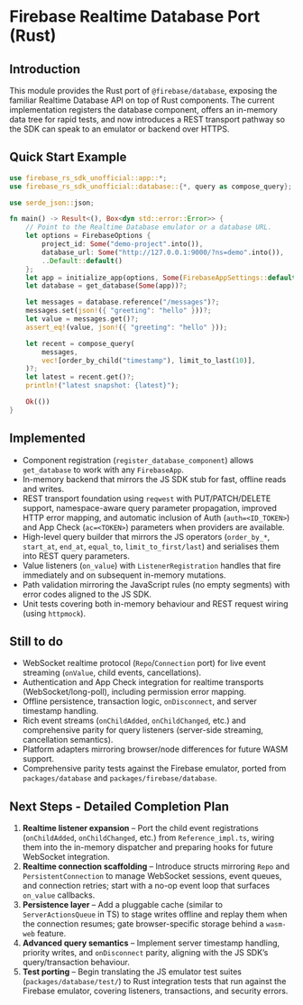 # Firebase Realtime Database Port (Rust)

## Introduction
This module provides the Rust port of `@firebase/database`, exposing the familiar
Realtime Database API on top of Rust components. The current implementation
registers the database component, offers an in-memory data tree for rapid tests,
and now introduces a REST transport pathway so the SDK can speak to an emulator
or backend over HTTPS.

## Quick Start Example
```rust
use firebase_rs_sdk_unofficial::app::*;
use firebase_rs_sdk_unofficial::database::{*, query as compose_query};

use serde_json::json;

fn main() -> Result<(), Box<dyn std::error::Error>> {
    // Point to the Realtime Database emulator or a database URL.
    let options = FirebaseOptions {
        project_id: Some("demo-project".into()),
        database_url: Some("http://127.0.0.1:9000/?ns=demo".into()),
        ..Default::default()
    };
    let app = initialize_app(options, Some(FirebaseAppSettings::default()))?;
    let database = get_database(Some(app))?;

    let messages = database.reference("/messages")?;
    messages.set(json!({ "greeting": "hello" }))?;
    let value = messages.get()?;
    assert_eq!(value, json!({ "greeting": "hello" }));

    let recent = compose_query(
        messages,
        vec![order_by_child("timestamp"), limit_to_last(10)],
    )?;
    let latest = recent.get()?;
    println!("latest snapshot: {latest}");

    Ok(())
}
```

## Implemented
- Component registration (`register_database_component`) allows `get_database` to work with any `FirebaseApp`.
- In-memory backend that mirrors the JS SDK stub for fast, offline reads and writes.
- REST transport foundation using `reqwest` with PUT/PATCH/DELETE support, namespace-aware query parameter propagation, improved HTTP error mapping, and automatic inclusion of Auth (`auth=<ID_TOKEN>`) and App Check (`ac=<TOKEN>`) parameters when providers are available.
- High-level query builder that mirrors the JS operators (`order_by_*`, `start_at`, `end_at`, `equal_to`, `limit_to_first/last`) and serialises them into REST query parameters.
- Value listeners (`on_value`) with `ListenerRegistration` handles that fire immediately and on subsequent in-memory mutations.
- Path validation mirroring the JavaScript rules (no empty segments) with error codes aligned to the JS SDK.
- Unit tests covering both in-memory behaviour and REST request wiring (using `httpmock`).

## Still to do
- WebSocket realtime protocol (`Repo`/`Connection` port) for live event streaming (`onValue`, child events, cancellations).
- Authentication and App Check integration for realtime transports (WebSocket/long-poll), including permission error mapping.
- Offline persistence, transaction logic, `onDisconnect`, and server timestamp handling.
- Rich event streams (`onChildAdded`, `onChildChanged`, etc.) and comprehensive parity for query listeners (server-side streaming, cancellation semantics).
- Platform adapters mirroring browser/node differences for future WASM support.
- Comprehensive parity tests against the Firebase emulator, ported from `packages/database` and `packages/firebase/database`.

## Next Steps - Detailed Completion Plan
1. **Realtime listener expansion** – Port the child event registrations (`onChildAdded`, `onChildChanged`, etc.) from `Reference_impl.ts`, wiring them into the in-memory dispatcher and preparing hooks for future WebSocket integration.
2. **Realtime connection scaffolding** – Introduce structs mirroring `Repo` and `PersistentConnection` to manage WebSocket sessions, event queues, and connection retries; start with a no-op event loop that surfaces `on_value` callbacks.
3. **Persistence layer** – Add a pluggable cache (similar to `ServerActionsQueue` in TS) to stage writes offline and replay them when the connection resumes; gate browser-specific storage behind a `wasm-web` feature.
4. **Advanced query semantics** – Implement server timestamp handling, priority writes, and `onDisconnect` parity, aligning with the JS SDK’s query/transaction behaviour.
5. **Test porting** – Begin translating the JS emulator test suites (`packages/database/test/`) to Rust integration tests that run against the Firebase emulator, covering listeners, transactions, and security errors.
